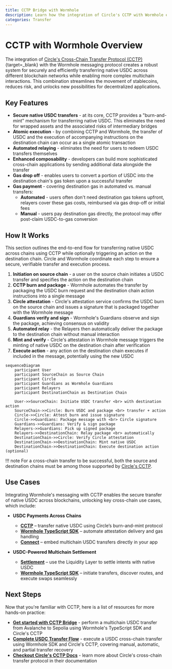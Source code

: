 ```yaml
---
title: CCTP Bridge with Wormhole
description: Learn how the integration of Circle's CCTP with Wormhole enables secure and efficient native USDC transfers and complex cross-chain interactions.
categories: Transfer
---
```


# CCTP with Wormhole Overview 

The integration of [Circle's Cross-Chain Transfer Protocol (CCTP)](https://www.circle.com/cross-chain-transfer-protocol){target=\_blank} with the Wormhole messaging protocol creates a robust system for securely and efficiently transferring native USDC across different blockchain networks while enabling more complex multichain interactions. This combination streamlines the movement of stablecoins, reduces risk, and unlocks new possibilities for decentralized applications.

## Key Features

- **Secure native USDC transfers** - at its core, CCTP provides a "burn-and-mint" mechanism for transferring native USDC. This eliminates the need for wrapped assets and the associated risks of intermediary bridges
- **Atomic execution** - by combining CCTP and Wormhole, the transfer of USDC and the execution of accompanying instructions on the destination chain can occur as a single atomic transaction
- **Automated relaying** - eliminates the need for users to redeem USDC transfers themselves
- **Enhanced composability** - developers can build more sophisticated cross-chain applications by sending additional data alongside the transfer
- **Gas drop off** - enables users to convert a portion of USDC into the destination chain's gas token upon a successful transfer
- **Gas payment** - covering destination gas in automated vs. manual transfers:
    - **Automated** - users often don't need destination gas tokens upfront, relayers cover these gas costs, reimbursed via gas drop-off or initial fees
    - **Manual** - users pay destination gas directly, the protocol may offer post-claim USDC-to-gas conversion

## How It Works

This section outlines the end-to-end flow for transferring native USDC across chains using CCTP while optionally triggering an action on the destination chain. Circle and Wormhole coordinate each step to ensure a secure, verifiable transfer and execution process.

1. **Initiation on source chain** - a user on the source chain initiates a USDC transfer and specifies the action on the destination chain
2. **CCTP burn and package** - Wormhole automates the transfer by packaging the USDC burn request and the destination chain action instructions into a single message
3. **Circle attestation** -  Circle's attestation service confirms the USDC burn on the source chain and issues a signature that is packaged together with the Wormhole message
4. **Guardians verify and sign** - Wormhole's Guardians observe and sign the package, achieving consensus on validity 
5. **Automated relay** - the Relayers then automatically deliver the package to the destination chain without manual interaction
6. **Mint and verify** - Circle's attestation in Wormhole message triggers the minting of native USDC on the destination chain after verification
7. **Execute action** - any action on the destination chain executes if included in the message, potentially using the new USDC

```mermaid
sequenceDiagram
    participant User
    participant SourceChain as Source Chain
    participant Circle
    participant Guardians as Wormhole Guardians
    participant Relayers
    participant DestinationChain as Destination Chain

    User->>SourceChain: Initiate USDC transfer <br> with destination action
    SourceChain->>Circle: Burn USDC and package <br> transfer + action
    Circle->>Circle: Attest burn and issue signature
    Circle->>Guardians: Package message with <br> Circle signature
    Guardians->>Guardians: Verify & sign package
    Relayers->>Guardians: Pick up signed package
    Relayers->>DestinationChain: Relay package <br> automatically
    DestinationChain->>Circle: Verify Circle attestation
    DestinationChain->>DestinationChain: Mint native USDC
    DestinationChain->>DestinationChain: Execute destination action (optional)
```

!!! note 
    For a cross-chain transfer to be successful, both the source and destination chains must be among those supported by [Circle's CCTP](https://developers.circle.com/stablecoins/supported-domains).

## Use Cases

Integrating Wormhole's messaging with CCTP enables the secure transfer of native USDC across blockchains, unlocking key cross-chain use cases, which include:

- **USDC Payments Across Chains**
    - [**CCTP**](/docs/products/cctp-bridge/get-started/) – transfer native USDC using Circle’s burn-and-mint protocol
    - [**Wormhole TypeScript SDK**](/docs/tools/typescript-sdk/sdk-reference/) – automate attestation delivery and gas handling
    - [**Connect**](/docs/products/connect/overview/) – embed multichain USDC transfers directly in your app

- **USDC-Powered Multichain Settlement**
    - [**Settlement**](/docs/products/settlement/overview/) – use the Liquidity Layer to settle intents with native USDC
    - [**Wormhole TypeScript SDK**](/docs/tools/typescript-sdk/sdk-reference/) – initiate transfers, discover routes, and execute swaps seamlessly

## Next Steps

Now that you're familiar with CCTP, here is a list of resources for more hands-on practice:

- [**Get started with CCTP Bridge**](/docs/products/cctp-bridge/get-started/) - perform a multichain USDC transfer from Avalanche to Sepolia using Wormhole's TypeScript SDK and Circle's CCTP
- [**Complete USDC Transfer Flow**](Todo) - execute a USDC cross-chain transfer using Wormhole SDK and Circle's CCTP, covering manual, automatic, and partial transfer recovery
- [**Checkout Circle's CCTP Docs**](https://developers.circle.com/stablecoins/cctp-getting-started) - learn more about Circle's cross-chain transfer protocol in their documentation